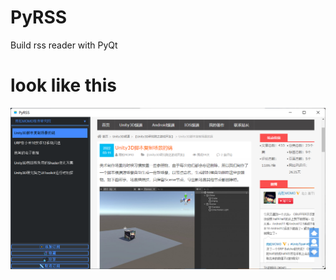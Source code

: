 # PyRSS
Build  rss reader with  PyQt

# look like this

![软件截图](https://github.com/FanLu1994/PyRSS/blob/main/screenshot/Snipaste_2022-03-15_21-14-18.png)